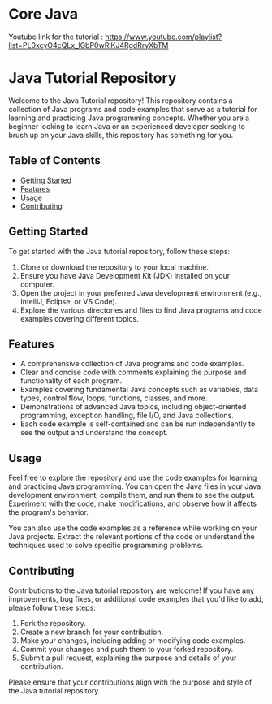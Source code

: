# Core Java

Youtube link for the tutorial : 
https://www.youtube.com/playlist?list=PL0xcyO4cQLx_lGbP0wRlKJ4RgdRryXbTM

# Java Tutorial Repository

Welcome to the Java Tutorial repository! This repository contains a collection of Java programs and code examples that serve as a tutorial for learning and practicing Java programming concepts. Whether you are a beginner looking to learn Java or an experienced developer seeking to brush up on your Java skills, this repository has something for you.

## Table of Contents

- [Getting Started](#getting-started)
- [Features](#features)
- [Usage](#usage)
- [Contributing](#contributing)

## Getting Started

To get started with the Java tutorial repository, follow these steps:

1. Clone or download the repository to your local machine.
2. Ensure you have Java Development Kit (JDK) installed on your computer.
3. Open the project in your preferred Java development environment (e.g., IntelliJ, Eclipse, or VS Code).
4. Explore the various directories and files to find Java programs and code examples covering different topics.

## Features

- A comprehensive collection of Java programs and code examples.
- Clear and concise code with comments explaining the purpose and functionality of each program.
- Examples covering fundamental Java concepts such as variables, data types, control flow, loops, functions, classes, and more.
- Demonstrations of advanced Java topics, including object-oriented programming, exception handling, file I/O, and Java collections.
- Each code example is self-contained and can be run independently to see the output and understand the concept.

## Usage

Feel free to explore the repository and use the code examples for learning and practicing Java programming. You can open the Java files in your Java development environment, compile them, and run them to see the output. Experiment with the code, make modifications, and observe how it affects the program's behavior.

You can also use the code examples as a reference while working on your Java projects. Extract the relevant portions of the code or understand the techniques used to solve specific programming problems.

## Contributing

Contributions to the Java tutorial repository are welcome! If you have any improvements, bug fixes, or additional code examples that you'd like to add, please follow these steps:

1. Fork the repository.
2. Create a new branch for your contribution.
3. Make your changes, including adding or modifying code examples.
4. Commit your changes and push them to your forked repository.
5. Submit a pull request, explaining the purpose and details of your contribution.

Please ensure that your contributions align with the purpose and style of the Java tutorial repository.

